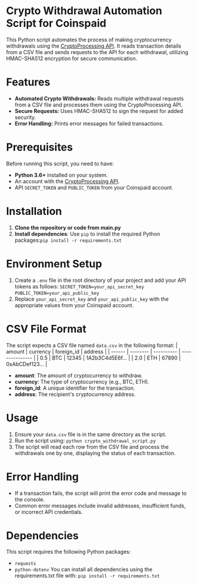 # Crypto Withdrawal Automation Script for Coinspaid

This Python script automates the process of making cryptocurrency withdrawals using the [CryptoProcessing API](https://docs.coinspaid.com/docs/api-documentation). It reads transaction details from a CSV file and sends requests to the API for each withdrawal, utilizing HMAC-SHA512 encryption for secure communication.

# Features

- **Automated Crypto Withdrawals:** Reads multiple withdrawal requests from a CSV file and processes them using the CryptoProcessing API.
- **Secure Requests:** Uses HMAC-SHA512 to sign the request for added security.
- **Error Handling:** Prints error messages for failed transactions.

# Prerequisites
Before running this script, you need to have:
- **Python 3.6+** installed on your system.
- An account with the [CryptoProcessing API](https://app.cryptoprocessing.com/).
- API `SECRET_TOKEN` and `PUBLIC_TOKEN` from your Coinspaid account.

# Installation
1. **Clone the repository or code from main.py**
2. **Install dependencies**: Use `pip` to install the required Python packages:`pip install -r requirements.txt`

# Environment Setup
1. Create a `.env` file in the root directory of your project and add your API tokens as follows:
`SECRET_TOKEN=your_api_secret_key`
`PUBLIC_TOKEN=your_api_public_key`
3. Replace `your_api_secret_key` and `your_api_public_key` with the appropriate values from your Coinspaid account.

# CSV File Format
The script expects a CSV file named `data.csv` in the following format:
| amount | currency | foreign_id | address         |
| ------ | -------- | ---------- | --------------- |
| 0.5    | BTC      | 12345      | 1A2b3C4d5E6f... |
| 2.0    | ETH      | 67890      | 0xAbCDef123...  |

- **amount**: The amount of cryptocurrency to withdraw.
- **currency**: The type of cryptocurrency (e.g., BTC, ETH).
- **foreign_id**: A unique identifier for the transaction.
- **address**: The recipient's cryptocurrency address.

# Usage
1. Ensure your `data.csv` file is in the same directory as the script.
2. Run the script using: `python crypto_withdrawal_script.py`
3. The script will read each row from the CSV file and process the withdrawals one by one, displaying the status of each transaction.

# Error Handling
- If a transaction fails, the script will print the error code and message to the console.
- Common error messages include invalid addresses, insufficient funds, or incorrect API credentials.

# Dependencies
This script requires the following Python packages:
- `requests`
- `python-dotenv`
You can install all dependencies using the requirements.txt file with:
`pip install -r requirements.txt`
